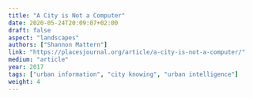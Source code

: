 ```yaml
---
title: "A City is Not a Computer"
date: 2020-05-24T20:09:07+02:00
draft: false
aspect: "landscapes"
authors: ["Shannon Mattern"]
link: "https://placesjournal.org/article/a-city-is-not-a-computer/"
medium: "article"
year: 2017
tags: ["urban information", "city knowing", "urban intelligence"]
weight: 4
---
```

